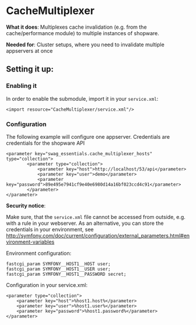 # CacheMultiplexer
**What it does**: Multiplexes cache invalidation (e.g. from the cache/performance module) to multiple instances of shopware.

**Needed for**: Cluster setups, where you need to invalidate multiple appservers at once

## Setting it up:
### Enabling it
In order to enable the submodule, import it in your `service.xml`:

`<import resource="CacheMultiplexer/service.xml"/>`

### Configuration
The following example will configure one appserver. Credentials are credentials for the shopware API

```
<parameter key="swag_essentials.cache_multiplexer_hosts" type="collection">
        <parameter type="collection">
            <parameter key="host">http://localhost/53/api</parameter>
            <parameter key="user">demo</parameter>
            <parameter key="password">89e495e7941cf9e40e6980d14a16bf023ccd4c91</parameter>
        </parameter>
</parameter>
```

**Security notice**:

Make sure, that the `service.xml` file cannot be accessed from outside, e.g. with a rule in your webserver. As an
alternative, you can store the credentials in your environment, see
http://symfony.com/doc/current/configuration/external_parameters.html#environment-variables

Environment configuration:

```
fastcgi_param SYMFONY__HOST1__HOST user;
fastcgi_param SYMFONY__HOST1__USER user;
fastcgi_param SYMFONY__HOST1__PASSWORD secret;
```

Configuration in your service.xml:

```
<parameter type="collection">
    <parameter key="host">%host1.host%</parameter>
    <parameter key="user">%host1.user%</parameter>
    <parameter key="password">%host1.password%</parameter>
</parameter>
```
